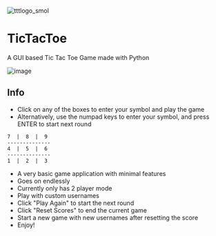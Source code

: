 ![tttlogo_smol](https://user-images.githubusercontent.com/68178267/202846969-128934aa-0bd8-4cb0-8c89-78465cd554cb.png)
# TicTacToe
A GUI based Tic Tac Toe Game made with Python

![image](https://user-images.githubusercontent.com/68178267/203131825-3c3f949d-0b54-436f-a36b-fac712f4ecc7.png)

## Info
- Click on any of the boxes to enter your symbol and play the game
- Alternatively, use the numpad keys to enter your symbol, and press ENTER to start next round
```
7  |  8  |  9
--------------
4  |  5  |  6
--------------
1  |  2  |  3
```
- A very basic game application with minimal features
- Goes on endlessly
- Currently only has 2 player mode
- Play with custom usernames
- Click "Play Again" to start the next round
- Click "Reset Scores" to end the current game
- Start a new game with new usernames after resetting the score
- Enjoy!
